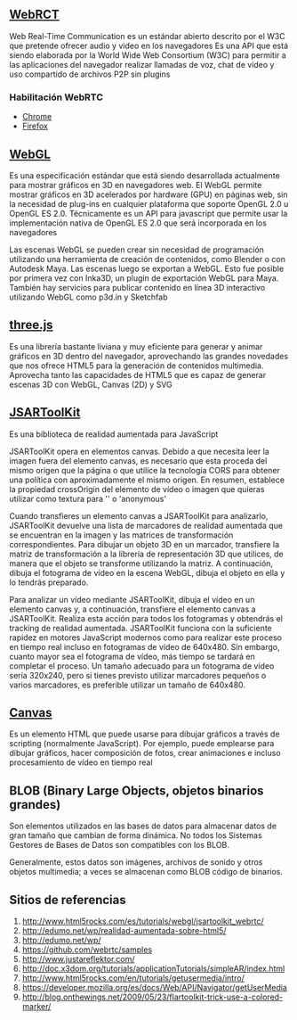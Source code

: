 ## [WebRCT]

Web Real-Time Communication es un estándar abierto descrito por el W3C que pretende ofrecer audio y video en los navegadores
Es una API que está siendo elaborada por la World Wide Web Consortium (W3C) para permitir a las aplicaciones del navegador realizar llamadas de voz, chat de vídeo y uso compartido de archivos P2P sin plugins

### Habilitación WebRTC

+ [Chrome]
+ [Firefox]

## [WebGL]

Es una especificación estándar que está siendo desarrollada actualmente para mostrar gráficos en 3D en navegadores web. El WebGL permite mostrar gráficos en 3D acelerados por hardware (GPU) en páginas web, sin la necesidad de plug-ins en cualquier plataforma que soporte OpenGL 2.0 u OpenGL ES 2.0. Técnicamente es un API para javascript que permite usar la implementación nativa de OpenGL ES 2.0 que será incorporada en los navegadores

Las escenas WebGL se pueden crear sin necesidad de programación utilizando una herramienta de creación de contenidos, como Blender o con Autodesk Maya. Las escenas luego se exportan a WebGL. Esto fue posible por primera vez con Inka3D, un plugin de exportación WebGL para Maya. También hay servicios para publicar contenido en línea 3D interactivo utilizando WebGL como p3d.in y Sketchfab

## [three.js]

Es una librería bastante liviana y muy eficiente para generar y animar gráficos en 3D dentro del navegador, aprovechando las grandes novedades que nos ofrece HTML5 para la generación de contenidos multimedia. Aprovecha tanto las capacidades de HTML5 que es capaz de generar escenas 3D con WebGL, Canvas (2D) y SVG

## [JSARToolKit]

Es una biblioteca de realidad aumentada para JavaScript

JSARToolKit opera en elementos canvas. Debido a que necesita leer la imagen fuera del elemento canvas, es necesario que esta proceda del mismo origen que la página o que utilice la tecnología CORS para obtener una política con aproximadamente el mismo origen. En resumen, establece la propiedad crossOrigin del elemento de vídeo o imagen que quieras utilizar como textura para '' o 'anonymous'

Cuando transfieres un elemento canvas a JSARToolKit para analizarlo, JSARToolKit devuelve una lista de marcadores de realidad aumentada que se encuentran en la imagen y las matrices de transformación correspondientes. Para dibujar un objeto 3D en un marcador, transfiere la matriz de transformación a la librería de representación 3D que utilices, de manera que el objeto se transforme utilizando la matriz. A continuación, dibuja el fotograma de vídeo en la escena WebGL, dibuja el objeto en ella y lo tendrás preparado.

Para analizar un vídeo mediante JSARToolKit, dibuja el vídeo en un elemento canvas y, a continuación, transfiere el elemento canvas a JSARToolKit. Realiza esta acción para todos los fotogramas y obtendrás el tracking de realidad aumentada. JSARToolKit funciona con la suficiente rapidez en motores JavaScript modernos como para realizar este proceso en tiempo real incluso en fotogramas de vídeo de 640x480. Sin embargo, cuanto mayor sea el fotograma de vídeo, más tiempo se tardará en completar el proceso. Un tamaño adecuado para un fotograma de vídeo sería 320x240, pero si tienes previsto utilizar marcadores pequeños o varios marcadores, es preferible utilizar un tamaño de 640x480.

## [Canvas]

Es un elemento HTML que puede usarse para dibujar gráficos a través de scripting (normalmente JavaScript). Por ejemplo, puede emplearse para dibujar gráficos, hacer composición de fotos, crear animaciones e incluso procesamiento de vídeo en tiempo real

## BLOB (Binary Large Objects, objetos binarios grandes) 

Son elementos utilizados en las bases de datos para almacenar datos de gran tamaño que cambian de forma dinámica. No todos los Sistemas Gestores de Bases de Datos son compatibles con los BLOB.

Generalmente, estos datos son imágenes, archivos de sonido y otros objetos multimedia; a veces se almacenan como BLOB código de binarios.

## Sitios de referencias

1. http://www.html5rocks.com/es/tutorials/webgl/jsartoolkit_webrtc/
2. http://edumo.net/wp/realidad-aumentada-sobre-html5/
3. http://edumo.net/wp/
4. https://github.com/webrtc/samples 
5. http://www.justareflektor.com/ 
6. http://doc.x3dom.org/tutorials/applicationTutorials/simpleAR/index.html
7. http://www.html5rocks.com/en/tutorials/getusermedia/intro/
8. https://developer.mozilla.org/es/docs/Web/API/Navigator/getUserMedia
9. http://blog.onthewings.net/2009/05/23/flartoolkit-trick-use-a-colored-marker/



[WebRCT]: http://www.webrtc.org/ 
[three.js]: http://threejs.org/  
[WebGL]: https://get.webgl.org/ 
[JSARToolKit]: https://github.com/kig/JSARToolKit
[Canvas]: https://developer.mozilla.org/es/docs/Web/HTML/Canvas
[Chrome]: http://chrome://flags
[Firefox]: https://developer.mozilla.org/es/docs/WebRTC/MediaStream_API


